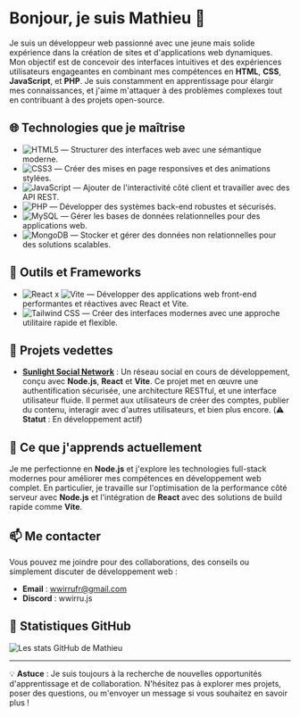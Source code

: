 # Bonjour, je suis Mathieu 👋

Je suis un développeur web passionné avec une jeune mais solide expérience dans la création de sites et d'applications web dynamiques. Mon objectif est de concevoir des interfaces intuitives et des expériences utilisateurs engageantes en combinant mes compétences en **HTML**, **CSS**, **JavaScript**, et **PHP**. Je suis constamment en apprentissage pour élargir mes connaissances, et j'aime m'attaquer à des problèmes complexes tout en contribuant à des projets open-source.

## 🌐 Technologies que je maîtrise
- ![HTML5](https://img.shields.io/badge/-HTML5-E34F26?logo=html5&logoColor=white) — Structurer des interfaces web avec une sémantique moderne.
- ![CSS3](https://img.shields.io/badge/-CSS3-1572B6?logo=css3&logoColor=white) — Créer des mises en page responsives et des animations stylées.
- ![JavaScript](https://img.shields.io/badge/-JavaScript-F7DF1E?logo=javascript&logoColor=white) — Ajouter de l'interactivité côté client et travailler avec des API REST.
- ![PHP](https://img.shields.io/badge/-PHP-777BB4?logo=php&logoColor=white) — Développer des systèmes back-end robustes et sécurisés.
- ![MySQL](https://img.shields.io/badge/-MySQL-4479A1?logo=mysql&logoColor=white) — Gérer les bases de données relationnelles pour des applications web.
- ![MongoDB](https://img.shields.io/badge/-MongoDB-47A248?logo=mongodb&logoColor=white) — Stocker et gérer des données non relationnelles pour des solutions scalables.

## 🔧 Outils et Frameworks
- ![React](https://img.shields.io/badge/-React-61DAFB?logo=react&logoColor=white) x ![Vite](https://img.shields.io/badge/-Vite-646CFF?logo=vite&logoColor=white) — Développer des applications web front-end performantes et réactives avec React et Vite.
- ![Tailwind CSS](https://img.shields.io/badge/-TailwindCSS-06B6D4?logo=tailwindcss&logoColor=white) — Créer des interfaces modernes avec une approche utilitaire rapide et flexible.

## 📂 Projets vedettes
- [**Sunlight Social Network**](https://github.com/WWiRRu/Sunlight-Social-Network) : Un réseau social en cours de développement, conçu avec **Node.js**, **React** et **Vite**. Ce projet met en œuvre une authentification sécurisée, une architecture RESTful, et une interface utilisateur fluide. Il permet aux utilisateurs de créer des comptes, publier du contenu, interagir avec d'autres utilisateurs, et bien plus encore. (⚠️ **Statut** : En développement actif)

## 🌱 Ce que j'apprends actuellement
Je me perfectionne en **Node.js** et j'explore les technologies full-stack modernes pour améliorer mes compétences en développement web complet. En particulier, je travaille sur l'optimisation de la performance côté serveur avec **Node.js** et l'intégration de **React** avec des solutions de build rapide comme **Vite**.

## 📫 Me contacter
Vous pouvez me joindre pour des collaborations, des conseils ou simplement discuter de développement web :
- **Email** : wwirrufr@gmail.com
- **Discord** : wwirru.js

## 🚀 Statistiques GitHub
![Les stats GitHub de Mathieu](https://github-readme-stats.vercel.app/api?username=WWiRRu&show_icons=true&theme=radical)

---

💡 **Astuce** : Je suis toujours à la recherche de nouvelles opportunités d'apprentissage et de collaboration. N'hésitez pas à explorer mes projets, poser des questions, ou m'envoyer un message si vous souhaitez en savoir plus !
